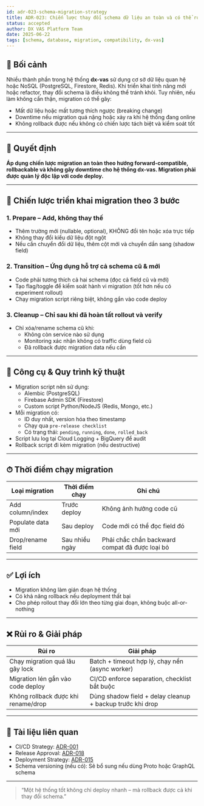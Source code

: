 ```yaml
---
id: adr-023-schema-migration-strategy
title: ADR-023: Chiến lược thay đổi schema dữ liệu an toàn và có thể rollback cho hệ thống dx-vas
status: accepted
author: DX VAS Platform Team
date: 2025-06-22
tags: [schema, database, migration, compatibility, dx-vas]
---
```


## 📌 Bối cảnh

Nhiều thành phần trong hệ thống **dx-vas** sử dụng cơ sở dữ liệu quan hệ hoặc NoSQL (PostgreSQL, Firestore, Redis). Khi triển khai tính năng mới hoặc refactor, thay đổi schema là điều không thể tránh khỏi. Tuy nhiên, nếu làm không cẩn thận, migration có thể gây:
- Mất dữ liệu hoặc mất tương thích ngược (breaking change)
- Downtime nếu migration quá nặng hoặc xảy ra khi hệ thống đang online
- Không rollback được nếu không có chiến lược tách biệt và kiểm soát tốt

---

## 🧠 Quyết định

**Áp dụng chiến lược migration an toàn theo hướng forward-compatible, rollbackable và không gây downtime cho hệ thống dx-vas. Migration phải được quản lý độc lập với code deploy.**

---

## 🧱 Chiến lược triển khai migration theo 3 bước

### 1. **Prepare – Add, không thay thế**
- Thêm trường mới (nullable, optional), KHÔNG đổi tên hoặc xóa trực tiếp
- Không thay đổi kiểu dữ liệu đột ngột
- Nếu cần chuyển đổi dữ liệu, thêm cột mới và chuyển dần sang (shadow field)

### 2. **Transition – Ứng dụng hỗ trợ cả schema cũ & mới**
- Code phải tương thích cả hai schema (đọc cả field cũ và mới)
- Tạo flag/toggle để kiểm soát hành vi migration (tốt hơn nếu có experiment rollout)
- Chạy migration script riêng biệt, không gắn vào code deploy

### 3. **Cleanup – Chỉ sau khi đã hoàn tất rollout và verify**
- Chỉ xóa/rename schema cũ khi:
  - Không còn service nào sử dụng
  - Monitoring xác nhận không có traffic dùng field cũ
  - Đã rollback được migration data nếu cần

---

## 🧰 Công cụ & Quy trình kỹ thuật

- Migration script nên sử dụng:
  - Alembic (PostgreSQL)
  - Firebase Admin SDK (Firestore)
  - Custom script Python/NodeJS (Redis, Mongo, etc.)
- Mỗi migration có:
  - ID duy nhất, version hóa theo timestamp
  - Chạy qua `pre-release checklist`
  - Có trạng thái: `pending`, `running`, `done`, `rolled_back`
- Script lưu log tại Cloud Logging + BigQuery để audit
- Rollback script đi kèm migration (nếu destructive)

---

## ⏱ Thời điểm chạy migration

| Loại migration | Thời điểm chạy | Ghi chú |
|----------------|----------------|--------|
| Add column/index | Trước deploy | Không ảnh hưởng code cũ |
| Populate data mới | Sau deploy | Code mới có thể đọc field đó |
| Drop/rename field | Sau nhiều ngày | Phải chắc chắn backward compat đã được loại bỏ |

---

## ✅ Lợi ích

- Migration không làm gián đoạn hệ thống
- Có khả năng rollback nếu deployment thất bại
- Cho phép rollout thay đổi lớn theo từng giai đoạn, không buộc all-or-nothing

---

## ❌ Rủi ro & Giải pháp

| Rủi ro | Giải pháp |
|--------|-----------|
| Chạy migration quá lâu gây lock | Batch + timeout hợp lý, chạy nền (async worker) |
| Migration lén gắn vào code deploy | CI/CD enforce separation, checklist bắt buộc |
| Không rollback được khi rename/drop | Dùng shadow field + delay cleanup + backup trước khi drop |

---

## 📎 Tài liệu liên quan

- CI/CD Strategy: [ADR-001](./adr-001-ci-cd.md)
- Release Approval: [ADR-018](./adr-018-release-approval-policy.md)
- Deployment Strategy: [ADR-015](./adr-015-deployment-strategy.md)
- Schema versioning (nếu có): Sẽ bổ sung nếu dùng Proto hoặc GraphQL schema

---
> “Một hệ thống tốt không chỉ deploy nhanh – mà rollback được cả khi thay đổi schema.”
